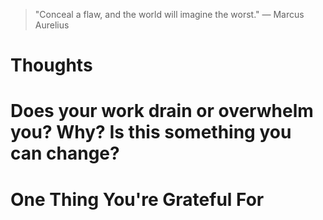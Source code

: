 
> \"Conceal a flaw, and the world will imagine the worst.\" — Marcus Aurelius

# Thoughts

# Does your work drain or overwhelm you? Why? Is this something you can change?

# One Thing You're Grateful For

